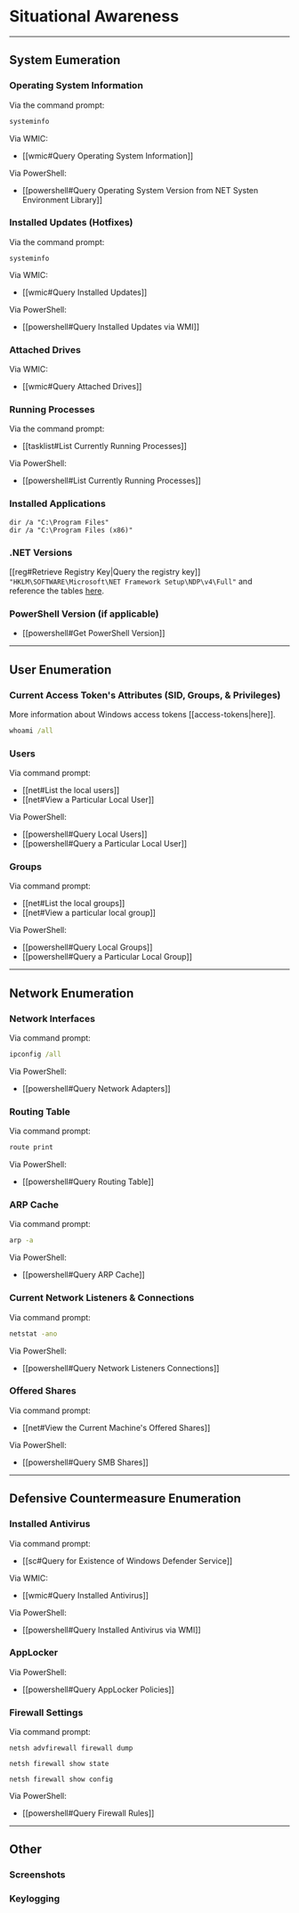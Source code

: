 # Situational Awareness

---

## System Eumeration

### Operating System Information

Via the command prompt:

```cmd
systeminfo
```

Via WMIC:

- [[wmic#Query Operating System Information]]

Via PowerShell:

- [[powershell#Query Operating System Version from NET Systen Environment Library]]

### Installed Updates (Hotfixes)

Via the command prompt:

```batch
systeminfo
```

Via WMIC:

- [[wmic#Query Installed Updates]]

Via PowerShell:

- [[powershell#Query Installed Updates via WMI]]

### Attached Drives

Via WMIC:

- [[wmic#Query Attached Drives]]

### Running Processes

Via the command prompt:

- [[tasklist#List Currently Running Processes]]

Via PowerShell:

- [[powershell#List Currently Running Processes]]

### Installed Applications

```batch
dir /a "C:\Program Files"
dir /a "C:\Program Files (x86)"
```

### .NET Versions

[[reg#Retrieve Registry Key|Query the registry key]] `"HKLM\SOFTWARE\Microsoft\NET Framework Setup\NDP\v4\Full"` and reference the tables [here](https://docs.microsoft.com/en-us/dotnet/framework/migration-guide/versions-and-dependencies).

### PowerShell Version (if applicable)

- [[powershell#Get PowerShell Version]]

---

## User Enumeration

### Current Access Token's Attributes (SID, Groups, & Privileges)

More information about Windows access tokens [[access-tokens|here]].

```cmd
whoami /all
```

### Users

Via command prompt:

- [[net#List the local users]]
- [[net#View a Particular Local User]]

Via PowerShell:

- [[powershell#Query Local Users]]
- [[powershell#Query a Particular Local User]]

### Groups

Via command prompt:

- [[net#List the local groups]]
- [[net#View a particular local group]]

Via PowerShell:

- [[powershell#Query Local Groups]]
- [[powershell#Query a Particular Local Group]]

---

## Network Enumeration

### Network Interfaces

Via command prompt:

```cmd
ipconfig /all
```

Via PowerShell:

- [[powershell#Query Network Adapters]]

### Routing Table

Via command prompt:

```cmd
route print
```

Via PowerShell:

- [[powershell#Query Routing Table]]

### ARP Cache

Via command prompt:

```cmd
arp -a
```

Via PowerShell:

- [[powershell#Query ARP Cache]]

### Current Network Listeners & Connections

Via command prompt:

```cmd
netstat -ano
```

Via PowerShell:

- [[powershell#Query Network Listeners Connections]]

### Offered Shares

Via command prompt:

- [[net#View the Current Machine's Offered Shares]]

Via PowerShell:

- [[powershell#Query SMB Shares]]

---

## Defensive Countermeasure Enumeration

### Installed Antivirus

Via command prompt:

- [[sc#Query for Existence of Windows Defender Service]]

Via WMIC:

- [[wmic#Query Installed Antivirus]]

Via PowerShell:

- [[powershell#Query Installed Antivirus via WMI]]

### AppLocker

Via PowerShell:

- [[powershell#Query AppLocker Policies]]

### Firewall Settings

Via command prompt:

```batch
netsh advfirewall firewall dump
```

```batch
netsh firewall show state
```

```batch
netsh firewall show config
```

Via PowerShell:

- [[powershell#Query Firewall Rules]]

---

## Other

### Screenshots

### Keylogging
